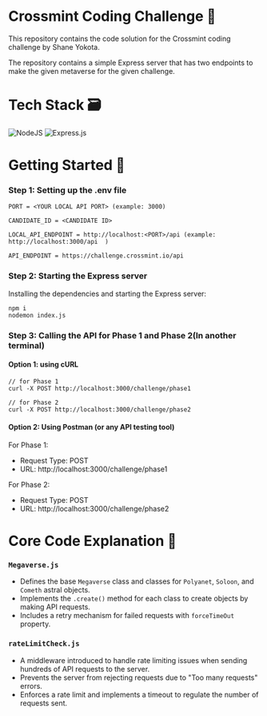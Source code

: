 # Crossmint Coding Challenge 🚀
This repository contains the code solution for the Crossmint coding challenge by Shane Yokota.

The repository contains a simple Express server that has two endpoints to make the given metaverse for the given challenge.

# Tech Stack 🗃
![NodeJS](https://img.shields.io/badge/node.js-6DA55F?style=for-the-badge&logo=node.js&logoColor=white)
![Express.js](https://img.shields.io/badge/express.js-%23404d59.svg?style=for-the-badge&logo=express&logoColor=%2361DAFB)

# Getting Started 📘
### Step 1: Setting up the .env file
```
PORT = <YOUR LOCAL API PORT> (example: 3000)

CANDIDATE_ID = <CANDIDATE ID>

LOCAL_API_ENDPOINT = http://localhost:<PORT>/api (example: http://localhost:3000/api  )

API_ENDPOINT = https://challenge.crossmint.io/api
```

### Step 2: Starting the Express server
Installing the dependencies and starting the Express server:
```
npm i
nodemon index.js
```
### Step 3: Calling the API for Phase 1 and Phase 2(In another terminal)
#### Option 1: using cURL
```
// for Phase 1
curl -X POST http://localhost:3000/challenge/phase1

// for Phase 2
curl -X POST http://localhost:3000/challenge/phase2
```

#### Option 2: Using Postman (or any API testing tool)
For Phase 1:
- Request Type: POST
- URL: http://localhost:3000/challenge/phase1

For Phase 2:
- Request Type: POST
- URL: http://localhost:3000/challenge/phase2

# Core Code Explanation 📝
### `Megaverse.js`

* Defines the base `Megaverse` class and classes for `Polyanet`, `Soloon`, and `Cometh` astral objects.
* Implements the `.create()` method for each class to create objects by making API requests.
* Includes a retry mechanism for failed requests with `forceTimeOut` property.

### `rateLimitCheck.js`

* A middleware introduced to handle rate limiting issues when sending hundreds of API requests to the server.
* Prevents the server from rejecting requests due to "Too many requests" errors.
* Enforces a rate limit and implements a timeout to regulate the number of requests sent.